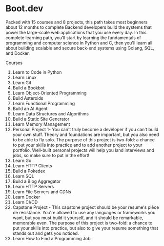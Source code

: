 # Boot.dev
Packed with 15 courses and 8 projects, this path takes most beginners about 12 months to complete
Backend developers build the systems that power the large-scale web applications that you use every day. In this complete learning path, you'll start by learning the fundamentals of programming and computer science in Python and C, then you'll learn all about building scalable and secure back-end systems using Golang, SQL, and Docker.

 Courses
1. Learn to Code in Python
2. Learn Linux
3. Learn Git
4. Build a Bookbot
5. Learn Object-Oriented Programming
6. Build Asteroids
7. Learn Functional Programming
8. Build an AI Agent
9. Learn Data Structures and Algorithms
10. Build a Static Site Generator
11. Learn Memory Management
12. Personal Project 1- You can't truly become a developer if you can't build your own stuff. Theory and foundations are important, but you also need to be able to fly solo. The purpose of this project is two-fold: a chance to put your skills into practice and to add another project to your portfolio. Well-built personal projects will help you land interviews and jobs, so make sure to put in the effort!
13. Learn Go
14. Learn HTTP Clients
15. Build a Pokedex
16. Learn SQL
17. Build a Blog Aggregator
18. Learn HTTP Servers
19. Learn File Servers and CDNs
20. Learn Docker
21. Learn CI/CD
22. Capstone Project - This capstone project should be your resume's pièce de résistance. You're allowed to use any languages or frameworks you want, but you must build it yourself, and it should be remarkable, memorable even. The purpose of this project is two-fold: a chance to put your skills into practice, but also to give your resume something that stands out and gets you noticed.
23. Learn How to Find a Programming Job
